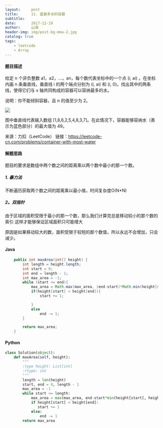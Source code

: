```yaml
---
layout:     post
title:      11. 盛最多水的容器
subtitle:   
date:       2017-12-19
author:     山海
header-img: img/post-bg-mma-2.jpg
catalog: true
tags:
    - leetcode
    - Array
---
```


#### 题目描述

给定 n 个非负整数 a1，a2，...，an，每个数代表坐标中的一个点 (i, ai) 。在坐标内画 n 条垂直线，垂直线 i 的两个端点分别为 (i, ai) 和 (i, 0)。找出其中的两条线，使得它们与 x 轴共同构成的容器可以容纳最多的水。

说明：你不能倾斜容器，且 n 的值至少为 2。

![](https://aliyun-lc-upload.oss-cn-hangzhou.aliyuncs.com/aliyun-lc-upload/uploads/2018/07/25/question_11.jpg)

图中垂直线代表输入数组 [1,8,6,2,5,4,8,3,7]。在此情况下，容器能够容纳水（表示为蓝色部分）的最大值为 49。

来源：力扣（LeetCode）
链接：https://leetcode-cn.com/problems/container-with-most-water


#### 解题思路
题目的要求是数组中两个数之间的距离乘以两个数中最小的那一个数。

##### 1. 暴力法
不断遍历获取两个数之间的距离乘以最小值，时间复杂度O(N*N)

##### 2。双指针
由于区域的面积受限于最小的那一个数，那么我们计算完总是移动较小的那个数的索引
这样才能够保证区域面积只可能增大

原因是如果移动较大的数，面积受限于较短的那个数值，所以永远不会增加，只会减少。


#### Java
```java
    public int maxArea(int[] height) {
        int length = height.length;
        int start = 0;
        int end = length - 1;
        int max_area = -1;
        while (start <= end){
            max_area = Math.max(max_area, (end-start)*Math.min(height[start], height[end]));
            if(height[start] < height[end]){
                start += 1;

            }
            else
                end -= 1;
        }

        return max_area;
    }
```


#### Python
```python
class Solution(object):
    def maxArea(self, height):
        """
        :type height: List[int]
        :rtype: int
        """
        length = len(height)
        start, end = 0, length - 1
        max_area = -1
        while start <= length:
            max_area = max(max_area, end-start*min(height[start], height[end]))
            if height[start] < height[end]:
               start += 1
            else:
                end -= 1
        return max_area
```